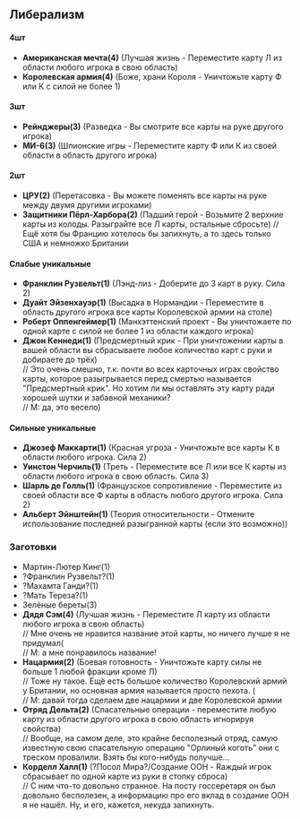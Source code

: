 ## Либерализм

#### 4шт
- **Американская мечта(4)** (Лучшая жизнь - Переместите карту Л из области любого игрока в свою область)  
- **Королевская армия(4)** (Боже, храни Короля - Уничтожьте карту Ф или К с силой не более 1)   

#### 3шт
- **Рейнджеры(3)** (Разведка - Вы смотрите все карты на руке другого игрока)
- **МИ-6(3)** (Шпионские игры - Переместите карту Ф или К из своей области в область другого игрока)

#### 2шт
- **ЦРУ(2)** (Перетасовка - Вы можете поменять все карты на руке между двумя другими игроками)
- **Защитники Пёрл-Харбора(2)** (Падший герой - Возьмите 2 верхние карты из колоды. Разыграйте все Л карты, остальные сбросьте)
// Ещё хотя бы Францию хотелось бы запихнуть, а то здесь только США и немножко Британии

#### Слабые уникальные
- **Франклин Рузвельт(1)** (Лэнд-лиз - Доберите до 3 карт в руку. Сила 2)
- **Дуайт Эйзенхауэр(1)** (Высадка в Нормандии - Переместите в область другого игрока все карты Королевской армии на столе)
- **Роберт Оппенгеймер(1)** (Манхэттенский проект - Вы уничтожаете по одной карте с силой не более 1 из области каждого игрока)
- **Джон Кеннеди(1)** (Предсмертный крик - При уничтожении карты в вашей области вы сбрасываете любое количество карт с руки и добираете до трёх)    
// Это очень смешно, т.к. почти во всех карточных играх свойство карты, которое разыгрывается перед смертью называется "Предсмертный крик". Но хотим ли мы оставлять эту карту ради хорошей шутки и забавной механики?    
// M: да, это весело)

#### Сильные уникальные
- **Джозеф Маккарти(1)** (Красная угроза - Уничтожьте все карты К в области любого игрока. Сила 2)
- **Уинстон Черчиль(1)** (Треть - Переместите все Л или все К карты из области любого игрока в свою область. Сила 3)
- **Шарль де Голль(1)** (Французское сопротивление - Переместите из своей области все Ф карты в область любого другого игрока. Сила 2)
- **Альберт Эйнштейн(1)** (Теория относительности - Отмените использование последней разыгранной карты (если это возможно))



### Заготовки
- Мартин-Лютер Кинг(1) 
- ?Франклин Рузвельт?(1)
- ?Махамта Ганди?(1)
- ?Мать Тереза?(1)
- Зелёные береты(3)
- **Дядя Сэм(4)** (Лучшая жизнь - Переместите Л карту из области любого игрока в свою область)    
// Мне очень не нравится название этой карты, но ничего лучше я не придумал(     
// М: а мне понравилось название!
- **Нацармия(2)** (Боевая готовность - Уничтожьте карту силы не больше 1 любой фракции кроме Л)    
// Тоже ну такое. Ещё есть большое количество Королевский армий у Британии, но основная армия называется просто пехота. (      
// М: давай тогда сделаем две нацармии и две Королевской армии
- **Отряд Дельта(2)** (Спасательные операции - переместите любую карту из области другого игрока в свою область игнорируя свойства)    
// Вообще, на самом деле, это крайне бесполезный отряд, самую известную свою спасательную операцию "Орлиный коготь" они с треском провалили. Взять бы кого-нибудь получше...    
- **Корделл Халл(1)** (?Посол Мира?/Создание ООН - Rаждый игрок сбрасывает по одной карте из руки в стопку сброса)    
// С ним что-то довольно странное. На посту госсеретаря он был довольно бесполезен, а информацию про его вклад в создание ООН я не нашёл. Ну, и его, кажется, некуда запихнуть.
